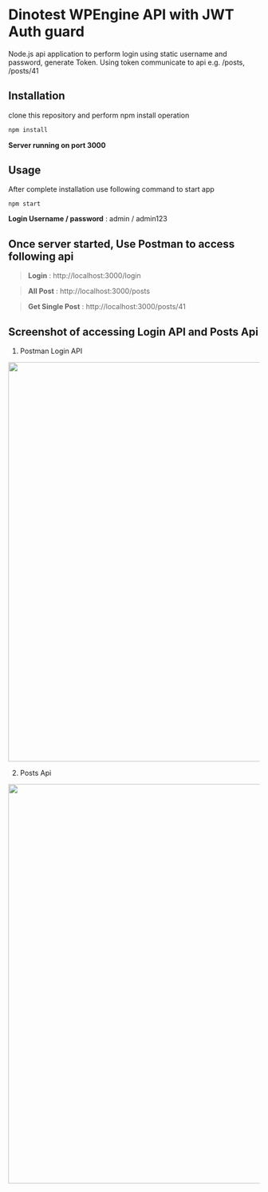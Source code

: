 # Dinotest WPEngine API with JWT Auth guard

Node.js api application to perform login using static username and password, generate Token.
Using token communicate to api e.g. /posts, /posts/41

## Installation

clone this repository and perform npm install operation

```bash
npm install
```
**Server running on port 3000**

## Usage
After complete installation use following command to start app

```
npm start
```

**Login Username / password** : admin / admin123

## Once server started, Use Postman to access following api

> **Login** : http://localhost:3000/login

> **All Post** : http://localhost:3000/posts

> **Get Single Post** : http://localhost:3000/posts/41

## Screenshot of accessing Login API and Posts Api
1. Postman Login API

<img src="https://user-images.githubusercontent.com/46344128/152260004-fe788c4c-cac7-483c-95b6-7fea3a68048d.png" width="800">

2. Posts Api

<img src="https://user-images.githubusercontent.com/46344128/152260020-56af912c-c086-463f-b7be-30fb301ea3c3.png" width="800">
